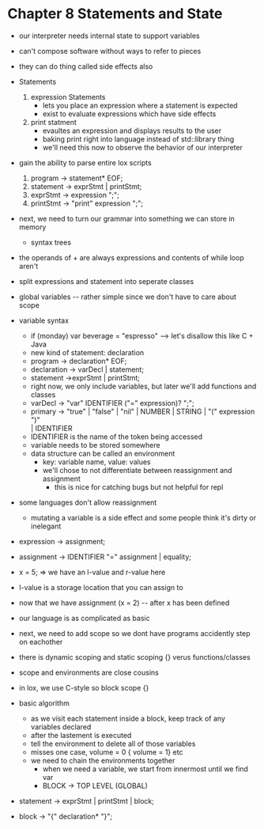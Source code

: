 # Chapter 8 Statements and State

- our interpreter needs internal state to support variables
- can't compose software without ways to refer to pieces
- they can do thing called side effects also

- Statements
  1. expression Statements
      - lets you place an expression where a statement is expected
      - exist to evaluate expressions which have side effects
  2. print statment
      - evaultes an expression and displays results to the user
      - baking print right into language instead of std::library thing
      - we'll need this now to observe the behavior of our interpreter

- gain the ability to parse entire lox scripts
    1. program -> statement* EOF;
    2. statement -> exprStmt | printStmt;
    3. exprStmt -> expression ";";
    4. printStmt -> "print" expression ";";

- next, we need to turn our grammar into something we can store in memory
  - syntax trees
- the operands of + are always expressions and contents of while loop aren't
- split expressions and statement into seperate classes
- global variables -- rather simple since we don't have to care about scope
- variable syntax
  - if (monday) var beverage = "espresso" --> let's disallow this like C + Java
  - new kind of statement: declaration
  - program -> declaration* EOF;
  - declaration -> varDecl | statement;
  - statement ->exprStmt | printStmt;
  - right now, we only include variables, but later we'll add functions and classes
  - varDecl -> "var" IDENTIFIER ("=" expression)? ";";
  - primary -> "true" | "false" | "nil" | NUMBER | STRING | "(" expression ")" \
      | IDENTIFIER
  - IDENTIFIER is the name of the token being accessed
  - variable needs to be stored somewhere
  - data structure can be called an environment
    - key: variable name, value: values
    - we'll chose to not differentiate between reassignment and assignment
      - this is nice for catching bugs but not helpful for repl
- some languages don't allow reassignment
  - mutating a variable is a side effect and some people think it's dirty or inelegant
- expression -> assignment;
- assignment -> IDENTIFIER "=" assignment | equality;
- x = 5; => we have an l-value and r-value here
- l-value is a storage location that you can assign to
- now that we have assignment (x = 2) -- after x has been defined
- our language is as complicated as basic
- next, we need to add scope so we dont have programs accidently step on eachother
- there is dynamic scoping and static scoping {} verus functions/classes
- scope and environments are close cousins
- in lox, we use C-style so block scope {}
- basic algorithm
  - as we visit each statement inside a block, keep track of any variables declared
  - after the lastement is executed
  - tell the environment to delete all of those variables
  - misses one case, volume = 0 { volume = 1} etc
  - we need to chain the environments together
    - when we need a variable, we start from innermost until we find var
    - BLOCK -> TOP LEVEL (GLOBAL)
- statement -> exprStmt | printStmt | block;
- block -> "{" declaration* "}";
